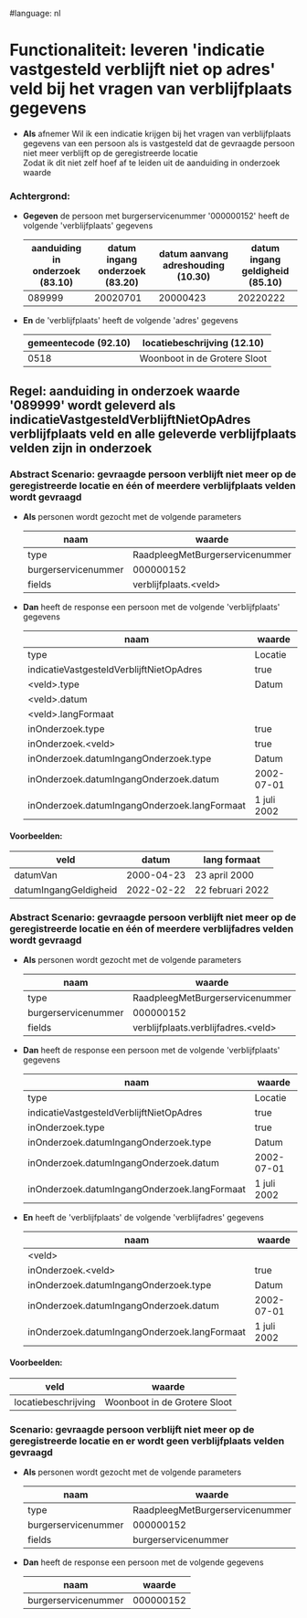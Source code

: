 #language: nl  


# Functionaliteit: leveren 'indicatie vastgesteld verblijft niet op adres' veld bij het vragen van verblijfplaats gegevens


* __Als__ afnemer
Wil ik een indicatie krijgen bij het vragen van verblijfplaats gegevens van een persoon als is vastgesteld dat de gevraagde persoon niet meer verblijft op de geregistreerde locatie  
Zodat ik dit niet zelf hoef af te leiden uit de aanduiding in onderzoek waarde  

### Achtergrond:

* __Gegeven__ de persoon met burgerservicenummer '000000152' heeft de volgende 'verblijfplaats' gegevens

  | aanduiding in onderzoek (83.10) | datum ingang onderzoek (83.20) | datum aanvang adreshouding (10.30) | datum ingang geldigheid (85.10) |
  |---------------------------------|--------------------------------|------------------------------------|---------------------------------|
  | 089999                          | 20020701                       | 20000423                           | 20220222                        |
* __En__ de 'verblijfplaats' heeft de volgende 'adres' gegevens

  | gemeentecode (92.10) | locatiebeschrijving (12.10)  |
  |----------------------|------------------------------|
  | 0518                 | Woonboot in de Grotere Sloot |

## Regel: aanduiding in onderzoek waarde '089999' wordt geleverd als indicatieVastgesteldVerblijftNietOpAdres verblijfplaats veld en alle geleverde verblijfplaats velden zijn in onderzoek


### Abstract Scenario: gevraagde persoon verblijft niet meer op de geregistreerde locatie en één of meerdere verblijfplaats velden wordt gevraagd

* __Als__ personen wordt gezocht met de volgende parameters

  | naam                | waarde                          |
  |---------------------|---------------------------------|
  | type                | RaadpleegMetBurgerservicenummer |
  | burgerservicenummer | 000000152                       |
  | fields              | verblijfplaats.\<veld\>           |
* __Dan__ heeft de response een persoon met de volgende 'verblijfplaats' gegevens

  | naam                                         | waarde         |
  |----------------------------------------------|----------------|
  | type                                         | Locatie        |
  | indicatieVastgesteldVerblijftNietOpAdres     | true           |
  | \<veld\>.type                                  | Datum          |
  | \<veld\>.datum                                 | <datum>        |
  | \<veld\>.langFormaat                           | <lang formaat> |
  | inOnderzoek.type                             | true           |
  | inOnderzoek.\<veld\>                           | true           |
  | inOnderzoek.datumIngangOnderzoek.type        | Datum          |
  | inOnderzoek.datumIngangOnderzoek.datum       | 2002-07-01     |
  | inOnderzoek.datumIngangOnderzoek.langFormaat | 1 juli 2002    |

#### Voorbeelden:


  | veld                  | datum      | lang formaat     |
  |-----------------------|------------|------------------|
  | datumVan              | 2000-04-23 | 23 april 2000    |
  | datumIngangGeldigheid | 2022-02-22 | 22 februari 2022 |

### Abstract Scenario: gevraagde persoon verblijft niet meer op de geregistreerde locatie en één of meerdere verblijfadres velden wordt gevraagd

* __Als__ personen wordt gezocht met de volgende parameters

  | naam                | waarde                              |
  |---------------------|-------------------------------------|
  | type                | RaadpleegMetBurgerservicenummer     |
  | burgerservicenummer | 000000152                           |
  | fields              | verblijfplaats.verblijfadres.\<veld\> |
* __Dan__ heeft de response een persoon met de volgende 'verblijfplaats' gegevens

  | naam                                         | waarde      |
  |----------------------------------------------|-------------|
  | type                                         | Locatie     |
  | indicatieVastgesteldVerblijftNietOpAdres     | true        |
  | inOnderzoek.type                             | true        |
  | inOnderzoek.datumIngangOnderzoek.type        | Datum       |
  | inOnderzoek.datumIngangOnderzoek.datum       | 2002-07-01  |
  | inOnderzoek.datumIngangOnderzoek.langFormaat | 1 juli 2002 |
* __En__ heeft de 'verblijfplaats' de volgende 'verblijfadres' gegevens

  | naam                                         | waarde      |
  |----------------------------------------------|-------------|
  | \<veld\>                                       | <waarde>    |
  | inOnderzoek.\<veld\>                           | true        |
  | inOnderzoek.datumIngangOnderzoek.type        | Datum       |
  | inOnderzoek.datumIngangOnderzoek.datum       | 2002-07-01  |
  | inOnderzoek.datumIngangOnderzoek.langFormaat | 1 juli 2002 |

#### Voorbeelden:


  | veld                | waarde                       |
  |---------------------|------------------------------|
  | locatiebeschrijving | Woonboot in de Grotere Sloot |

### Scenario: gevraagde persoon verblijft niet meer op de geregistreerde locatie en er wordt geen verblijfplaats velden gevraagd

* __Als__ personen wordt gezocht met de volgende parameters

  | naam                | waarde                          |
  |---------------------|---------------------------------|
  | type                | RaadpleegMetBurgerservicenummer |
  | burgerservicenummer | 000000152                       |
  | fields              | burgerservicenummer             |
* __Dan__ heeft de response een persoon met de volgende gegevens

  | naam                | waarde    |
  |---------------------|-----------|
  | burgerservicenummer | 000000152 |

